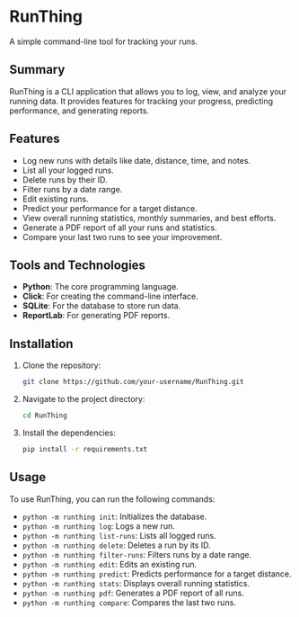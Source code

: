 # RunThing

A simple command-line tool for tracking your runs.

## Summary

RunThing is a CLI application that allows you to log, view, and analyze your running data. It provides features for tracking your progress, predicting performance, and generating reports.

## Features

- Log new runs with details like date, distance, time, and notes.
- List all your logged runs.
- Delete runs by their ID.
- Filter runs by a date range.
- Edit existing runs.
- Predict your performance for a target distance.
- View overall running statistics, monthly summaries, and best efforts.
- Generate a PDF report of all your runs and statistics.
- Compare your last two runs to see your improvement.

## Tools and Technologies

- **Python**: The core programming language.
- **Click**: For creating the command-line interface.
- **SQLite**: For the database to store run data.
- **ReportLab**: For generating PDF reports.

## Installation

1. Clone the repository:
   ```bash
   git clone https://github.com/your-username/RunThing.git
   ```
2. Navigate to the project directory:
   ```bash
   cd RunThing
   ```
3. Install the dependencies:
   ```bash
   pip install -r requirements.txt
   ```

## Usage

To use RunThing, you can run the following commands:

- `python -m runthing init`: Initializes the database.
- `python -m runthing log`: Logs a new run.
- `python -m runthing list-runs`: Lists all logged runs.
- `python -m runthing delete`: Deletes a run by its ID.
- `python -m runthing filter-runs`: Filters runs by a date range.
- `python -m runthing edit`: Edits an existing run.
- `python -m runthing predict`: Predicts performance for a target distance.
- `python -m runthing stats`: Displays overall running statistics.
- `python -m runthing pdf`: Generates a PDF report of all runs.
- `python -m runthing compare`: Compares the last two runs.
